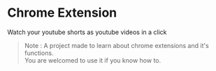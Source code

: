 # Chrome Extension

Watch your youtube shorts as youtube videos in a click

> Note : A project made to learn about chrome extensions and it's functions.  
You are welcomed to use it if you know how to.